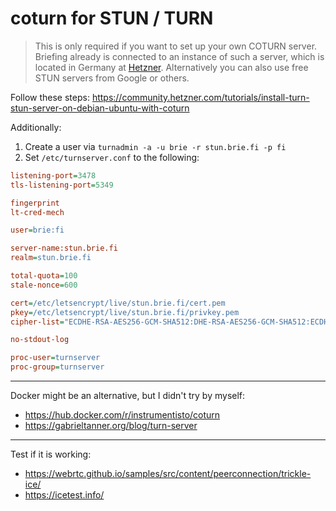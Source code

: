 # coturn for STUN / TURN

> This is only required if you want to set up your own COTURN server.
> Briefing already is connected to an instance of such a server, which is located in Germany at [Hetzner](https://hetzner.cloud/?ref=thK9VpOJK5Sg).
> Alternatively you can also use free STUN servers from Google or others.

Follow these steps: https://community.hetzner.com/tutorials/install-turn-stun-server-on-debian-ubuntu-with-coturn

Additionally:

1. Create a user via `turnadmin -a -u brie -r stun.brie.fi -p fi`
2. Set `/etc/turnserver.conf` to the following:

```ini
listening-port=3478
tls-listening-port=5349

fingerprint
lt-cred-mech

user=brie:fi

server-name:stun.brie.fi
realm=stun.brie.fi

total-quota=100
stale-nonce=600

cert=/etc/letsencrypt/live/stun.brie.fi/cert.pem
pkey=/etc/letsencrypt/live/stun.brie.fi/privkey.pem
cipher-list="ECDHE-RSA-AES256-GCM-SHA512:DHE-RSA-AES256-GCM-SHA512:ECDHE-RSA-AES256-GCM-SHA384:DHE-RSA-AES256-GCM-SHA384:ECDHE-RSA-AES256-SHA384"

no-stdout-log

proc-user=turnserver
proc-group=turnserver
```

---

Docker might be an alternative, but I didn't try by myself:

- https://hub.docker.com/r/instrumentisto/coturn
- https://gabrieltanner.org/blog/turn-server

---

Test if it is working:

- https://webrtc.github.io/samples/src/content/peerconnection/trickle-ice/
- https://icetest.info/
